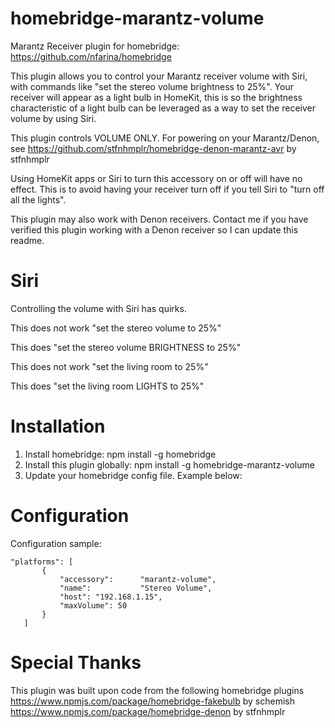 # homebridge-marantz-volume
Marantz Receiver plugin for homebridge: https://github.com/nfarina/homebridge

This plugin allows you to control your Marantz receiver volume with Siri, with commands like "set the stereo volume brightness to 25%".  Your receiver will appear as a light bulb in HomeKit, this is so the brightness characteristic of a light bulb can be leveraged as a way to set the receiver volume by using Siri.

This plugin controls VOLUME ONLY.  For powering on your Marantz/Denon, see https://github.com/stfnhmplr/homebridge-denon-marantz-avr by stfnhmplr

Using HomeKit apps or Siri to turn this accessory on or off will have no effect.  This is to avoid having your receiver turn off if you tell Siri to "turn off all the lights".

This plugin may also work with Denon receivers.  Contact me if you have verified this plugin working with a Denon receiver so I can update this readme.

# Siri

Controlling the volume with Siri has quirks.

This does not work
"set the stereo volume to 25%"

This does
"set the stereo volume BRIGHTNESS to 25%"

This does not work
"set the living room to 25%"

This does
"set the living room LIGHTS to 25%"

# Installation

1. Install homebridge: npm install -g homebridge
2. Install this plugin globally: npm install -g homebridge-marantz-volume
3. Update your homebridge config file.  Example below:

# Configuration

Configuration sample:

 ```
"platforms": [
        {
    		"accessory":      "marantz-volume",
    		"name":           "Stereo Volume",
    		"host": "192.168.1.15",
    		"maxVolume": 50
    	}  
    ]

```

# Special Thanks
This plugin was built upon code from the following homebridge plugins
https://www.npmjs.com/package/homebridge-fakebulb by schemish
https://www.npmjs.com/package/homebridge-denon by stfnhmplr